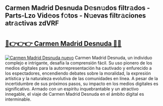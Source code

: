 ## Carmen Madrid Desnuda D𝚎sn𝚞dos filtr𝚊dos - Parts-Lzo Vid𝚎os f𝚘tos - N𝚞evas filtr𝚊ciones atr𝚊ctivas zdVRF

# <h2><a href="http://mb5cubj.tromn.icu/?c=Carmen+Madrid+Desnuda">🔗👉👉👉 Carmen Madrid Desnuda 🔗🔗</a></h2>

[![Carmen Madrid Desnuda nuevo](https://i.imgur.com/pEAQMta.gif)](http://mb5cubj.tromn.icu/?c=Carmen+Madrid+Desnuda)
Carmen Madrid Desnuda, un individuo complejo e intrigante, desafía la comprensión fácil. Su uso pionero de los medios digitales para la autorrepresentación ha cautivado y enfurecido a los espectadores, encendiendo debates sobre la moralidad, la expresión artística y la naturaleza evolutiva de las comunidades en línea. A pesar de la incertidumbre de sus próximos pasos, su impacto en los medios digitales es significativo. Armado con un espíritu inquebrantable y un atractivo innegable, el viaje de Carmen Madrid Desnuda en el ámbito digital es interminable.
